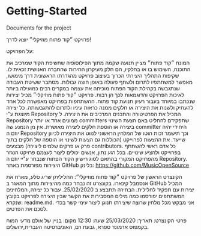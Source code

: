 # Getting-Started
Documents for the project

פרויקט ״קוד פתוח מוזיקלי״ יוצא לדרך!

על הפרויקט:

המונח ״קוד פתוח״ מציין תנועה שקמה מתוך הפילוסופיה שחשיפת הקוד שמרכיב את התוכנה, השימוש בו או בחלקיו, הם חלק מעיקרון החירות שהחברה האנושית זכאית לו.
שקיפות התהליך היצירתי הכרוך בעיצוב פרויקט מהגדרתו הראשונית דרך מימושו, מאפשר למשתתפיו לתרום ולשתף פעולה באופן חוצה גבולות. מסתבר ששיטת העבודה שנתגבשה בקהילת הקוד הפתוח מוכיחה את עצמה במקרים רבים כמועילה ביותר לאיכות הפרויקט והדוגמאות לכך הן רבות.
פרויקט ״קוד פתוח מוזיקלי״ מכיל יצירות שנכתבו במיוחד בעבור רעיון תנועת קוד פתוח. ההשתתפות בפרויקט מאפשרת לכל אחד להעתיק ולשנות את היצירה או חלקים ממנה כראות עיניו ולתרום להתגבשותה. 
כל יצירה מיוצגת ע"י Repository המכיל את הפרטיטורה והתכנים המרכיבים את היצירה. ל Repository ממונים אחד או יותר committers שתפקידם להחליט באם הצעת השינוי ביצירה או הוספת חלקים ליצירה מאושרת. אין מן הנמנע שה committer  היחידי יהיה יוזם ה Repository וכך תישמר זכות הוטו של המלחין הראשוני לנווט את היצירה לכיוון שייעד. את ההצעות לפרוייקט (הכוללות גם הצעות לשינוי או הוספה של חלקים בתוך פרק או פרקים שלמים ליצירה) מבצעים contributors. כל אדם ראשי להשתתף בפרוייקט ולהציע שינויים. בכל רגע נתון, אנשים יכולים ליצור לעצמם פרויקט הנגזר מהפרויקט המקורי בהתאם לסוג רישיון הקוד הפתוח שנבחר ע"יי יוזם ה Repository.  
היצירות מפורסמת באתר GitHub בלינק: https://github.com/MusicOpenSource

הקונצרט הראשון של פרויקט ״קוד פתוח מוזיקלי״: 
החליליתן שריג סלע, מארח את אנסמבל קינארו. 
בקונצרט זה נבחר כמה מהיצירות מתוך המאגר ב GitHub המכיל יצירות עם תפקיד לחלילית. הבחירה תתבצע ב 25/02/2020. עבור כל יצירה, המלחינים המשתתפים יפורסמו כמה מילים המסבירות את הקשר שבין היצירה לפרויקט בקובץ שנקרא: readme.md.
אני מבקש מכל מלחין שרוצה שיצירתו תנוגן ליצור עימי קשר בכדי לסכם את הפרטים. 

פרטי הקונצרט:
תאריך: 25/03/2020 שעה: 12:30
מקום: בניין של אולם מדעי המוח בקמפוס אדמונד ספרא, גבעת רם, האוניברסיטה העברית,ירושלים. 
